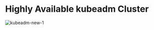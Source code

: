 # Highly Available kubeadm Cluster

![kubeadm-new-1](https://github.com/user-attachments/assets/4c4d8006-10fe-483f-9f35-aba44c3dbd93)



